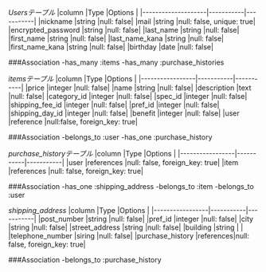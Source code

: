 *Usersテーブル*
|column              |Type       |Options    |
|--------------------|-----------|-----------|
|nickname            |string     |null: false|
|mail                |string     |null: false, unique: true|
|encrypted_password  |string     |null: false|
|last_name           |string     |null: false|
|first_name          |string     |null: false|
|last_name_kana      |string     |null: false|
|first_name_kana     |string     |null: false|
|birthday            |date       |null: false|

###Association
-has_many :items
-has_many  :purchase_histories



*itemsテーブル*
|column           |Type       |Options    |
|-----------------|-----------|-----------|
|price            |integer    |null: false|
|name             |string     |null: false|
|description      |text       |null: false|
|category_id      |integer    |null: false|
|spec_id          |integer    |null: false|
|shipping_fee_id  |integer    |null: false|
|pref_id          |integer    |null: false|
|shipping_day_id  |integer    |null: false|
|benefit          |integer    |null: false|
|user             |reference  |null:false, foreign_key: true|

###Association
-belongs_to :user
-has_one :purchase_history


*purchase_historyテーブル*
|column           |Type       |Options    |
|-----------------|-----------|-----------|
|user             |references |null: false, foreign_key: true|
|item             |references |null: false, foreign_key: true|

###Association
-has_one :shipping_address
-belongs_to :item
-belongs_to :user


*shipping_address*
|column           |Type       |Options    |
|-----------------|-----------|-----------|
|post_number      |string     |null: false|
|pref_id          |integer    |null: false|
|city             |string     |null: false|
|street_address   |string     |null: false|
|building         |string     |           |
|telephone_number |siring     |null: false|
|purchase_history |references|null: false, foreign_key: true|

###Association
-belongs_to :purchase_history


<!-- *comments*
|column           |Type       |Options    |
|-----------------|-----------|-----------|
|content          |text       |null: false| -->
<!-- 
###Association
-
- -->